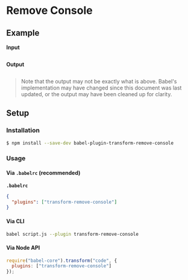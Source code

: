 # Remove Console

## Example

**Input**

```js
```

**Output**

```js
```

> Note that the output may not be exactly what is above. Babel's implementation
> may have changed since this document was last updated, or the output may have
> been cleaned up for clarity.

## Setup

### Installation

```sh
$ npm install --save-dev babel-plugin-transform-remove-console
```

### Usage

#### Via `.babelrc` (recommended)

**`.babelrc`**

```json
{
  "plugins": ["transform-remove-console"]
}
```

#### Via CLI

```sh
babel script.js --plugin transform-remove-console
```

#### Via Node API

```js
require("babel-core").transform("code", {
  plugins: ["transform-remove-console"]
});
```
